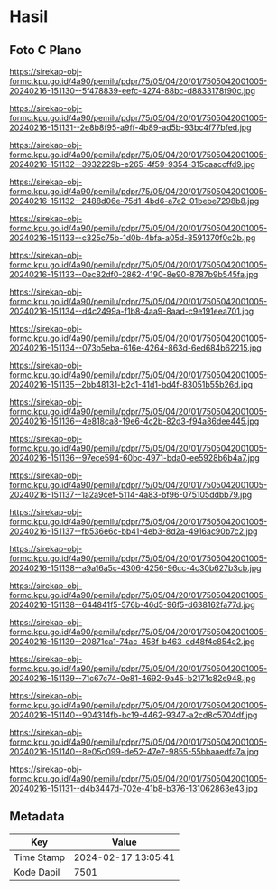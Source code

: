 # Hasil

## Foto C Plano

https://sirekap-obj-formc.kpu.go.id/4a90/pemilu/pdpr/75/05/04/20/01/7505042001005-20240216-151130--5f478839-eefc-4274-88bc-d8833178f90c.jpg

https://sirekap-obj-formc.kpu.go.id/4a90/pemilu/pdpr/75/05/04/20/01/7505042001005-20240216-151131--2e8b8f95-a9ff-4b89-ad5b-93bc4f77bfed.jpg

https://sirekap-obj-formc.kpu.go.id/4a90/pemilu/pdpr/75/05/04/20/01/7505042001005-20240216-151132--3932229b-e265-4f59-9354-315caaccffd9.jpg

https://sirekap-obj-formc.kpu.go.id/4a90/pemilu/pdpr/75/05/04/20/01/7505042001005-20240216-151132--2488d06e-75d1-4bd6-a7e2-01bebe7298b8.jpg

https://sirekap-obj-formc.kpu.go.id/4a90/pemilu/pdpr/75/05/04/20/01/7505042001005-20240216-151133--c325c75b-1d0b-4bfa-a05d-8591370f0c2b.jpg

https://sirekap-obj-formc.kpu.go.id/4a90/pemilu/pdpr/75/05/04/20/01/7505042001005-20240216-151133--0ec82df0-2862-4190-8e90-8787b9b545fa.jpg

https://sirekap-obj-formc.kpu.go.id/4a90/pemilu/pdpr/75/05/04/20/01/7505042001005-20240216-151134--d4c2499a-f1b8-4aa9-8aad-c9e191eea701.jpg

https://sirekap-obj-formc.kpu.go.id/4a90/pemilu/pdpr/75/05/04/20/01/7505042001005-20240216-151134--073b5eba-616e-4264-863d-6ed684b62215.jpg

https://sirekap-obj-formc.kpu.go.id/4a90/pemilu/pdpr/75/05/04/20/01/7505042001005-20240216-151135--2bb48131-b2c1-41d1-bd4f-83051b55b26d.jpg

https://sirekap-obj-formc.kpu.go.id/4a90/pemilu/pdpr/75/05/04/20/01/7505042001005-20240216-151136--4e818ca8-19e6-4c2b-82d3-f94a86dee445.jpg

https://sirekap-obj-formc.kpu.go.id/4a90/pemilu/pdpr/75/05/04/20/01/7505042001005-20240216-151136--97ece594-60bc-4971-bda0-ee5928b6b4a7.jpg

https://sirekap-obj-formc.kpu.go.id/4a90/pemilu/pdpr/75/05/04/20/01/7505042001005-20240216-151137--1a2a9cef-5114-4a83-bf96-075105ddbb79.jpg

https://sirekap-obj-formc.kpu.go.id/4a90/pemilu/pdpr/75/05/04/20/01/7505042001005-20240216-151137--fb536e6c-bb41-4eb3-8d2a-4916ac90b7c2.jpg

https://sirekap-obj-formc.kpu.go.id/4a90/pemilu/pdpr/75/05/04/20/01/7505042001005-20240216-151138--a9a16a5c-4306-4256-96cc-4c30b627b3cb.jpg

https://sirekap-obj-formc.kpu.go.id/4a90/pemilu/pdpr/75/05/04/20/01/7505042001005-20240216-151138--644841f5-576b-46d5-96f5-d638162fa77d.jpg

https://sirekap-obj-formc.kpu.go.id/4a90/pemilu/pdpr/75/05/04/20/01/7505042001005-20240216-151139--20871ca1-74ac-458f-b463-ed48f4c854e2.jpg

https://sirekap-obj-formc.kpu.go.id/4a90/pemilu/pdpr/75/05/04/20/01/7505042001005-20240216-151139--71c67c74-0e81-4692-9a45-b2171c82e948.jpg

https://sirekap-obj-formc.kpu.go.id/4a90/pemilu/pdpr/75/05/04/20/01/7505042001005-20240216-151140--904314fb-bc19-4462-9347-a2cd8c5704df.jpg

https://sirekap-obj-formc.kpu.go.id/4a90/pemilu/pdpr/75/05/04/20/01/7505042001005-20240216-151140--8e05c099-de52-47e7-9855-55bbaaedfa7a.jpg

https://sirekap-obj-formc.kpu.go.id/4a90/pemilu/pdpr/75/05/04/20/01/7505042001005-20240216-151131--d4b3447d-702e-41b8-b376-131062863e43.jpg


## Metadata

| Key        | Value               |
| ---------- | ------------------- |
| Time Stamp | 2024-02-17 13:05:41 |
| Kode Dapil | 7501                |



